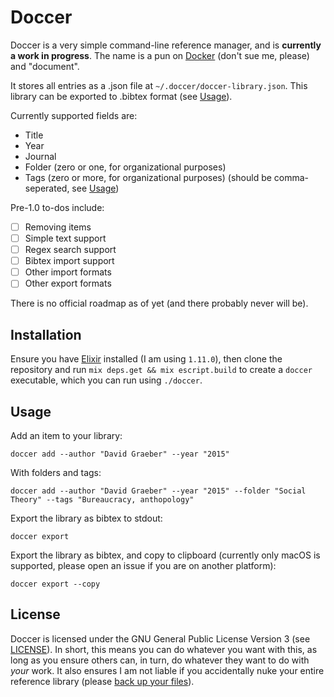 # Doccer

Doccer is a very simple command-line reference manager, and is **currently a work in progress**. The name is a pun on [Docker](https://www.docker.com) (don't sue me, please) and "document".

It stores all entries as a .json file at `~/.doccer/doccer-library.json`. This library can be exported to .bibtex format (see [Usage](#Usage)).

Currently supported fields are:

- Title
- Year
- Journal
- Folder (zero or one, for organizational purposes)
- Tags (zero or more, for organizational purposes) (should be comma-seperated, see [Usage](#usage))

Pre-1.0 to-dos include:

- [ ] Removing items
- [ ] Simple text support
- [ ] Regex search support
- [ ] Bibtex import support
- [ ] Other import formats
- [ ] Other export formats

There is no official roadmap as of yet (and there probably never will be).

## Installation

Ensure you have [Elixir](https://elixir-lang.org) installed (I am using `1.11.0`), then clone the repository and run `mix deps.get && mix escript.build` to create a `doccer` executable, which you can run using `./doccer`.

## Usage

Add an item to your library:

```
doccer add --author "David Graeber" --year "2015"
```

With folders and tags:

```
doccer add --author "David Graeber" --year "2015" --folder "Social Theory" --tags "Bureaucracy, anthopology"
```

Export the library as bibtex to stdout:

```
doccer export
```

Export the library as bibtex, and copy to clipboard (currently only macOS is supported, please open an issue if you are on another platform):

```
doccer export --copy
```

## License

Doccer is licensed under the GNU General Public License Version 3 (see [LICENSE](https://gitlab.com/Niek_pas/doccer-elixir/-/blob/master/LICENSE)). In short, this means you can do whatever you want with this, as long as you ensure others can, in turn, do whatever they want to do with _your_ work. It also ensures I am not liable if you accidentally nuke your entire reference library (please [back up your files](http://5by5.tv/hypercritical/2)).
